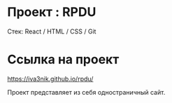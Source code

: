 # Проект : RPDU

Cтек: React / HTML / CSS / Git

# Ссылка на проект

https://iva3nik.github.io/rpdu/

Проект представляет из себя одностраничный сайт.
